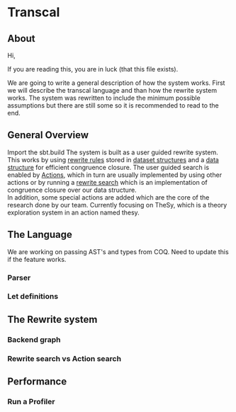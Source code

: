 # Transcal

## About
Hi,

If you are reading this, you are in luck (that this file exists).

We are going to write a general description of how the system works. 
First we will describe the transcal language and than how the rewrite system works.
The system was rewritten to include the minimum possible assumptions but there are
still some so it is recommended to read to the end.

## General Overview
Import the sbt.build
The system is built as a user guided rewrite system.
This works by using [rewrite rules](src/main/scala/synthesis/search/rewrites/operators/RewriteRule.scala) stored in [dataset structures](src/main/scala/synthesis/RewriteRulesDB.scala) 
and a [data structure](src/main/scala/structures/mutable/CompactHyperGraph.scala) for efficient congruence closure.
The user guided search is enabled by [Actions](src/main/scala/synthesis/actions), which in turn are usually implemented
by using other actions or by running a [rewrite search](src/main/scala/synthesis/search/action/operators/OperatorRunAction.scala)
which is an implementation of congruence closure over our data structure.   
In addition, some special actions are added which are the core of the research done by our team.
Currently focusing on TheSy, which is a theory exploration system in an action named thesy.

## The Language
We are working on passing AST's and types from COQ. 
Need to update this if the feature works.
    
### Parser

### Let definitions

## The Rewrite system

### Backend graph

### Rewrite search vs Action search

## Performance

### Run a Profiler 
